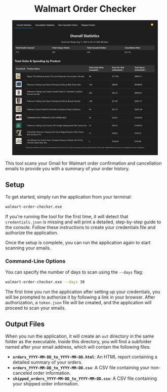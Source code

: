<h1 align="center">Walmart Order Checker</h1>

<p align="center">
  <img width="460" src="./.github/assets/vA7eZV5g.png">
</p>

This tool scans your Gmail for Walmart order confirmation and cancellation emails to provide you with a summary of your order history.

## Setup

To get started, simply run the application from your terminal:

```bash
walmart-order-checker.exe
```

If you're running the tool for the first time, it will detect that `credentials.json` is missing and will print a detailed, step-by-step guide to the console. Follow these instructions to create your credentials file and authorize the application.

Once the setup is complete, you can run the application again to start scanning your emails.

### Command-Line Options

You can specify the number of days to scan using the `--days` flag:

```bash
walmart-order-checker.exe --days 30
```

The first time you run the application after setting up your credentials, you will be prompted to authorize it by following a link in your browser. After authorization, a `token.json` file will be created, and the application will proceed to scan your emails.

## Output Files

When you run the application, it will create an `out` directory in the same folder as the executable. Inside this directory, you will find a subfolder named after your email address, which will contain the following files:

*   **`orders_YYYY-MM-DD_to_YYYY-MM-DD.html`**: An HTML report containing a detailed summary of your orders.
*   **`orders_YYYY-MM-DD_to_YYYY-MM-DD.csv`**: A CSV file containing your non-canceled order information.
*   **`shipped_orders_YYYY-MM-DD_to_YYYY-MM-DD.csv`**: A CSV file containing your shipped order information.
